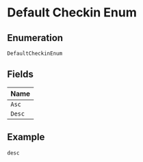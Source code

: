 
# Default Checkin Enum

## Enumeration

`DefaultCheckinEnum`

## Fields

| Name |
|  --- |
| `Asc` |
| `Desc` |

## Example

```
desc
```

